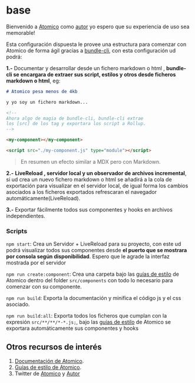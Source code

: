 # base

Bienvenido a [Atomico](https://github.com/atomicojs/atomico) como [autor](https://twitter.com/uppercod) yo espero que su experiencia de uso sea memorable!

Esta configuración dispuesta le provee una estructura para comenzar con Atomico de forma ágil gracias a [bundle-cli](https://github.com/atomicojs/bundle-cli), con esta configuración ud podrá:

**1.-** Documentar y desarrollar desde un fichero markdown o html , **bundle-cli se encargara de extraer sus script, estilos y otros desde ficheros markdown o html**, eg:

```markdown
# Atomico pesa menos de 4kb

y yo soy un fichero markdown...

<!--
Ahora algo de magia de bundle-cli, bundle-cli extrae
los [src] de los tag y exportara los script a Rollup.
-->

<my-component></my-component>

<script src="./my-component.js" type="module"></script>
```

> En resumen un efecto similar a MDX pero con Markdown.

**2.-** **LiveReload , servidor local y un observador de archivos incremental**, si ud crea un nuevo fichero markdown o html se añadirá a la cola de exportación para visualizar en el servidor local, de igual forma los cambios asociados a los ficheros exportados refrescaran el navegador automáticamente(LiveReload).

**3.-** Exportar fácilmente todos sus componentes y hooks en archivos independientes.

### Scripts

`npm start`: Crea un Servidor + LiveReload para su proyecto, con este ud podrá visualizar todos sus componentes desde **el puerto que se mostrara por consola según disponibilidad**. Espero que le agrade la interfaz mostrada por el servidor

`npm run create:component`: Crea una carpeta bajo las [guías de estilo](https://atomico.gitbook.io/doc/guides/code-style) de Atomico dentro del folder `src/components` con todo lo necesario para comenzar con su componente.

`npm run build`: Exporta la documentación y minifica el código js y el css asociado.

`npm run build:all`: Exporta todos los ficheros que cumplan con la expresión `src/**/**/*-*.js;`, bajo las [guías de estilo](https://atomico.gitbook.io/doc/guides/code-style) de Atomico se exportara automáticamente sus componentes y hooks

## Otros recursos de interés

1. [Documentación de Atomico](https://github.com/atomicojs/atomico).
2. [Guías de estilo de Atomico](https://atomico.gitbook.io/doc/guides/code-style).
3. Twitter de [Atomico](https://twitter.com/atomicojs) y [Autor](https://twitter.com/uppercod)

